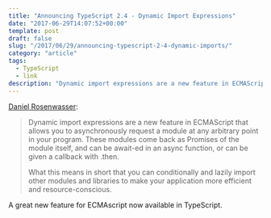 ```yaml
---
title: "Announcing TypeScript 2.4 - Dynamic Import Expressions"
date: "2017-06-29T14:07:52+00:00"
template: post
draft: false
slug: "/2017/06/29/announcing-typescript-2-4-dynamic-imports/"
category: "article"
tags:
  - TypeScript
  - link
description: "Dynamic import expressions are a new feature in ECMAScript that allows you to asynchronously request a module at any arbitrary point in your program."
---
```


<a href="https://blogs.msdn.microsoft.com/typescript/2017/06/27/announcing-typescript-2-4/">Daniel Rosenwasser</a>:

<blockquote>Dynamic import expressions are a new feature in ECMAScript that allows you to asynchronously request a module at any arbitrary point in your program. These modules come back as Promises of the module itself, and can be await-ed in an async function, or can be given a callback with .then.

What this means in short that you can conditionally and lazily import other modules and libraries to make your application more efficient and resource-conscious.</blockquote>
A great new feature for ECMAscript now available in TypeScript.
